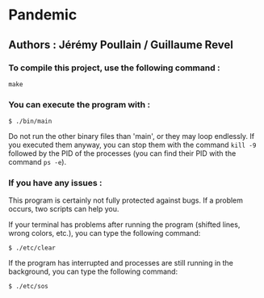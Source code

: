 # Pandemic

## Authors : Jérémy Poullain / Guillaume Revel

### To compile this project, use the following command :
```{bash}
make
```

### You can execute the program with :
```{bash}
$ ./bin/main
```
Do not run the other binary files than 'main', or they may loop endlessly.
If you executed them anyway, you can stop them with the command ```kill -9```
followed by the PID of the processes (you can find their PID with the command ```ps -e```).

### If you have any issues :
This program is certainly not fully protected against bugs. If a problem occurs, two scripts
can help you.

If your terminal has problems after running the program (shifted lines, wrong colors, etc.),
you can type the following command:
```{bash}
$ ./etc/clear
```

If the program has interrupted and processes are still running in the background, you can type
the following command:
```{bash}
$ ./etc/sos
```